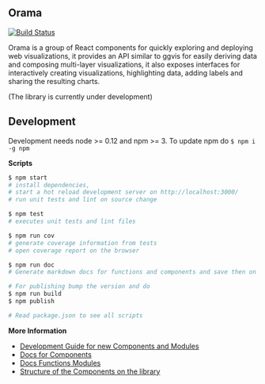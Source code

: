 ## Orama
[![Build Status](https://travis-ci.org/kensho/orama.svg)](https://travis-ci.org/luiscarli/orama)

Orama is a group of React components for quickly exploring and deploying web visualizations, it provides an API similar to ggvis for easily deriving data and composing multi-layer visualizations, it also exposes interfaces for interactively creating visualizations, highlighting data, adding labels and sharing the resulting charts.   

(The library is currently under development)

## Development

Development needs node >= 0.12 and npm >= 3.
To update npm do `$ npm i -g npm`

**Scripts**
```bash
$ npm start
# install dependencies,
# start a hot reload development server on http://localhost:3000/
# run unit tests and lint on source change

$ npm test
# executes unit tests and lint files

$ npm run cov
# generate coverage information from tests
# open coverage report on the browser

$ npm run doc
# Generate markdown docs for functions and components and save then on ./docs

# For publishing bump the version and do
$ npm run build
$ npm publish

# Read package.json to see all scripts
```

**More Information**

- [Development Guide for new Components and Modules](/docs/development.md)
- [Docs for Components](/docs/components.md)
- [Docs Functions Modules](/docs/functions.md)
- [Structure of the Components on the library](/docs/componentsStructure.md)
